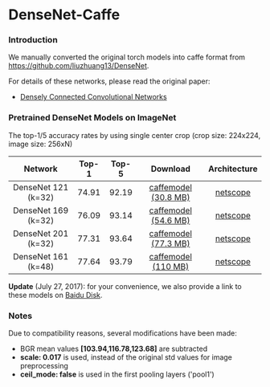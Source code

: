 # DenseNet-Caffe

### Introduction
We manually converted the original torch models into caffe format from https://github.com/liuzhuang13/DenseNet.

For details of these networks, please read the original paper:
- [Densely Connected Convolutional Networks](https://arxiv.org/abs/1608.06993)


### Pretrained DenseNet Models on ImageNet

The top-1/5 accuracy rates by using single center crop (crop size: 224x224, image size: 256xN)

Network|Top-1|Top-5|Download|Architecture
:---:|:---:|:---:|:---:|:---:
DenseNet 121 (k=32)| 74.91| 92.19| [caffemodel (30.8  MB)](https://drive.google.com/open?id=0B7ubpZO7HnlCcHlfNmJkU2VPelE)| [netscope](http://ethereon.github.io/netscope/#/gist/4928834eca7f06261ba0558e0ff63a6a)
DenseNet 169 (k=32)| 76.09| 93.14| [caffemodel (54.6  MB)](https://drive.google.com/open?id=0B7ubpZO7HnlCRWVVdUJjVVAyQXc)| [netscope](http://ethereon.github.io/netscope/#/gist/71335b6e8634327c9b9216619572b3dd)
DenseNet 201 (k=32)| 77.31| 93.64| [caffemodel (77.3  MB)](https://drive.google.com/open?id=0B7ubpZO7HnlCV3pud2oyR3lNMWs)| [netscope](http://ethereon.github.io/netscope/#/gist/ee808e19615844b8dbc7b13e92abd233)
DenseNet 161 (k=48)| 77.64| 93.79| [caffemodel (110 MB)](https://drive.google.com/open?id=0B7ubpZO7HnlCa0phRGJIRERoTXM)| [netscope](http://ethereon.github.io/netscope/#/gist/8fae97d9c66b40b8da443f7f23e9b29b)

**Update** (July 27, 2017): for your convenience, we also provide a link to these models on [Baidu Disk](http://pan.baidu.com/s/1pLNVAL9).

### Notes
Due to compatibility reasons, several modifications have been made:
- BGR mean values **[103.94,116.78,123.68]** are subtracted
- **scale: 0.017** is used, instead of the original std values for image preprocessing
- **ceil_mode: false** is used in the first pooling layers ('pool1') 
